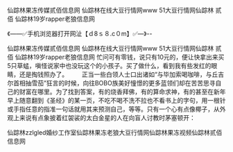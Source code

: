 仙踪林果冻传媒贰佰信息网
仙踪林在线大豆行情网www
51大豆行情网仙踪林 贰佰
仙踪林19岁rapper老狼信息网


《——✅手机浏览器打开网沚【ｄ8ｓ８.c０m】✅—》--

仙踪林果冻传媒贰佰信息网
仙踪林在线大豆行情网www
51大豆行情网仙踪林 贰佰
仙踪林19岁rapper老狼信息网
忙问可有零钱，说只有10元的，便让快拿出来买5只草蜢，嗔怪说家中也没玩这个的小孩子。买了做什么，看到我有些发红的眼睛，还是掏钱照办了。
　　正当一些白领人士口出诸如“与毕加索喝咖啡，与丘吉尔首相抽雪茄”狂言的时候，向往BOBO族美好憧憬的更多蓝领们却在苦苦思寻自己的财富在哪里。为了找到答案，有的烧香拜佛，有的算命求神，有的甚至在新年早上随意翻到《圣经》的某一页，不吃不喝不洗不拉也不看书上的字句，用一根针或手指任意的指准一句话就用其来预测自己，等等。只有一个心有点像椰子，从外观上来说有点象披着红袈裟的太白金星的人在向盲人讨教时茅塞顿开：





仙踪林zzlgled婚纱工作室仙踪林果冻老狼大豆行情网仙踪林果冻视频仙踪林贰佰信息网
